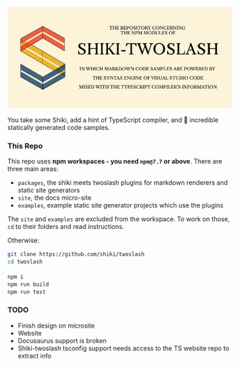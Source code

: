 <center><img src="./misc/repo-icon.png" /></center>

You take some Shiki, add a hint of TypeScript compiler, and 🎉 incredible statically generated code samples.

### This Repo

This repo uses **npm workspaces - you need `npm@7.7` or above**. There are three main areas:
 
 - `packages`, the shiki meets twoslash plugins for markdown renderers and static site generators
 - `site`, the docs micro-site
 - `examples`, example static site generator projects which use the plugins

The `site` and `examples` are excluded from the workspace. To work on those, `cd` to their folders and read instructions.

Otherwise:

```sh
git clone https://github.com/shiki/twoslash
cd twoslash

npm i
npm run build
npm run test
```

### TODO

- Finish design on microsite
- Website
- Docusaurus support is broken
- Shiki-twoslash tsconfig support needs access to the TS website repo to extract info